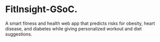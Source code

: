 # FitInsight-GSoC.
A smart fitness and health web app that predicts risks for obesity, heart disease, and diabetes while giving personalized workout and diet suggestions.
